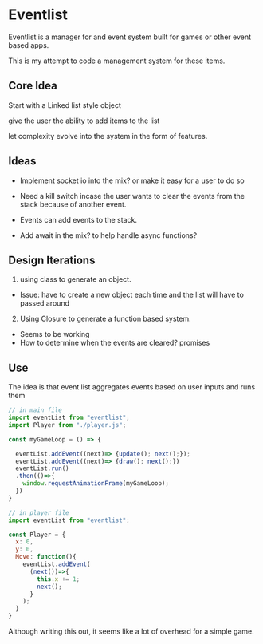 # Eventlist

Eventlist is a manager for and event system built for games or other event based apps.

This is my attempt to code a management system for these items.

## Core Idea

Start with a Linked list style object

give the user the ability to add items to the list

let complexity evolve into the system in the form of features.

## Ideas

- Implement socket io into the mix? or make it easy for a user to do so

- Need a kill switch incase the user wants to clear the events from the stack because of another event.

- Events can add events to the stack.

- Add await in the mix? to help handle async functions?

## Design Iterations

1. using class to generate an object.

- Issue: have to create a new object each time and the list will have to passed around

2. Using Closure to generate a function based system.

- Seems to be working
- How to determine when the events are cleared? promises

## Use

The idea is that event list aggregates events based on user inputs and runs them

```JavaScript
// in main file
import eventList from "eventlist";
import Player from "./player.js";

const myGameLoop = () => {

  eventList.addEvent((next)=> {update(); next();});
  eventList.addEvent((next)=> {draw(); next();})
  eventList.run()
  .then(()=>{
    window.requestAnimationFrame(myGameLoop);
  })
}

// in player file
import eventList from "eventlist";

const Player = {
  x: 0,
  y: 0,
  Move: function(){
    eventList.addEvent(
      (next())=>{
        this.x += 1;
        next();
      }
    );
  }
}

```

Although writing this out, it seems like a lot of overhead for a simple game.